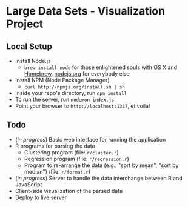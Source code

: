 # Large Data Sets - Visualization Project #

## Local Setup ##
* Install Node.js
  * `brew install node` for those enlightened souls with OS X and [Homebrew](http://mxcl.github.com/homebrew/), [nodejs.org](http://nodejs.org) for everybody else
* Install NPM (Node Package Manager)
  * `curl http://npmjs.org/install.sh | sh`
* Inside your repo's directory, run `npm install`
* To run the server, run `nodemon index.js`
* Point your browser to `http://localhost:1337`, et voila!

## Todo ##
* (*in progress*) Basic web interface for running the application
* R programs for parsing the data
  * Clustering program (file: `r/cluster.r`)
  * Regression program (file: `r/regression.r`)
  * Program to re-arrange the data (e.g., "sort by mean", "sort by median") (file: `r/format.r`)
* (*in progress*) Server to handle the data interchange between R and JavaScript
* Client-side visualization of the parsed data
* Deploy to live server
